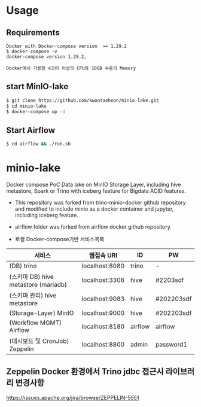 # Usage

## Requirements
```
Docker with Docker-compose version  >= 1.29.2
$ docker-compose -v    
docker-compose version 1.29.2,
```
``` 
Docker에서 가용한 4코어 이상의 CPU와 10GB 수준의 Memory
```

## start MinIO-lake
```bash
$ git clone https://github.com/kwontaeheon/minio-lake.git
$ cd minio-lake 
$ docker-compose up -d
```

## Start Airflow
```bash
$ cd airflow && ./run.sh
```

# minio-lake
Docker compose PoC Data lake on MinIO Storage Layer, including hive metastore, Spark or Trino with iceberg feature for Bigdata ACID features.

* This repository was forked from trino-minio-docker github repository and modified to include minio as a docker container and jupyter, including iceberg feature.
* airflow folder was forked from  airflow docker github repository.

* 로컬 Docker-compose기반 서비스목록


|서비스|웹접속 URl|ID|PW|
|--|--|--|--|
|(DB) trino|localhost:8080|trino|-|
|(스키마 DB) hive metastore (mariadb)|localhost:3306|hive|#2203sdf|
|(스키마 관리) hive metastore|localhost:9083|hive|#202203sdf|
|(Storage-Layer) MinIO|localhost:9000|hive|#202203sdf|
|(Workflow MGMT) Airflow|localhost:8180|airflow|airflow|
|(대시보드 및 CronJob) Zeppelin|localhost:8800|admin|password1|


## Zeppelin Docker 환경에서 Trino jdbc 접근시 라이브러리 변경사항

https://issues.apache.org/jira/browse/ZEPPELIN-5551
